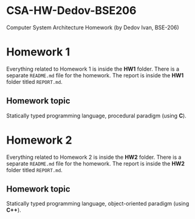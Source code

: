 # CSA-HW-Dedov-BSE206
Computer System Architecture Homework (by Dedov Ivan, BSE-206)

# Homework 1
Everything related to Homework 1 is inside the **HW1** folder. There is a separate ```README.md``` file for the homework. The report is inside the **HW1** folder titled ```REPORT.md```.

## Homework topic
Statically typed programming language, procedural paradigm (using **C**).

# Homework 2
Everything related to Homework 2 is inside the **HW2** folder. There is a separate ```README.md``` file for the homework. The report is inside the **HW2** folder titled ```REPORT.md```.

## Homework topic
Statically typed programming language, object-oriented paradigm (using **C++**).

